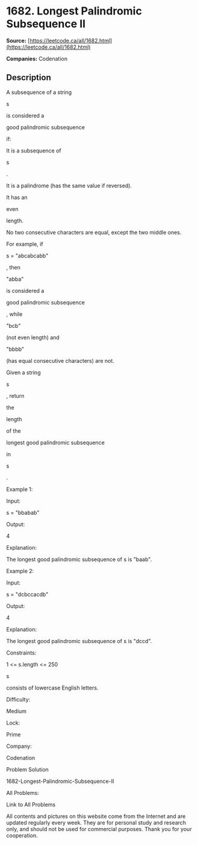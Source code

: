# 1682. Longest Palindromic Subsequence II

**Source:** [https://leetcode.ca/all/1682.html](https://leetcode.ca/all/1682.html)

**Companies:** Codenation

## Description

A subsequence of a string

s

is considered a

good palindromic
            subsequence

if:

It is a subsequence of

s

.

It is a palindrome (has the same value if reversed).

It has an

even

length.

No two consecutive characters are equal, except the two middle ones.

For example, if

s = "abcabcabb"

, then

"abba"

is considered
                a

good palindromic subsequence

, while

"bcb"

(not even
                length) and

"bbbb"

(has equal consecutive characters) are not.

Given a string

s

, return

the

length

of the

longest
                good palindromic subsequence

in

s

.

Example 1:

Input:

s = "bbabab"

Output:

4

Explanation:

The longest good palindromic subsequence of s is "baab".

Example 2:

Input:

s = "dcbccacdb"

Output:

4

Explanation:

The longest good palindromic subsequence of s is "dccd".

Constraints:

1 <= s.length <= 250

s

consists of lowercase English letters.

Difficulty:

Medium

Lock:

Prime

Company:

Codenation

Problem Solution

1682-Longest-Palindromic-Subsequence-II

All Problems:

Link to All Problems

All contents and pictures on this website come from the Internet and are updated regularly every week. They are for personal study and research only, and should not be used for commercial purposes. Thank you for your cooperation.

